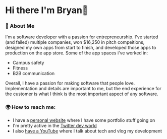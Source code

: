# Hi there I'm Bryan👋

### 🤠 About Me
I'm a software developer with a passion for entrepreneurship. I've started (and failed) multiple companies, won $16,250 in pitch compeitions, designed my own apps from start to finish, and developed those apps to production on the app store.
Some of the app spaces i've worked in:
- Campus safety
- Fitness
- B2B communication

Overall, I have a passion for making software that people love. Implementation and details are important to me, but the end experience for the customer is what I think is the most important aspect of any software.

### 🌍 How to reach me: 
- I have a [personal website](https://bryancaragay.com/) where I have some portfolio stuff going on
- I'm pretty active in the [Twitter dev world](https://twitter.com/BryanCaragay)
- I also [have a YouTube](https://www.youtube.com/channel/UChhsl2MYEnrmkAgh_b9jAAw) where I talk about tech and vlog my development

<!--
**bryancaragay/bryancaragay** is a ✨ _special_ ✨ repository because its `README.md` (this file) appears on your GitHub profile.

Here are some ideas to get you started:

- 🔭 I’m currently working on ...
- 🌱 I’m currently learning ...
- 👯 I’m looking to collaborate on ...
- 🤔 I’m looking for help with ...
- 💬 Ask me about ...
...
- 😄 Pronouns: ...
- ⚡ Fun fact: ...
-->


